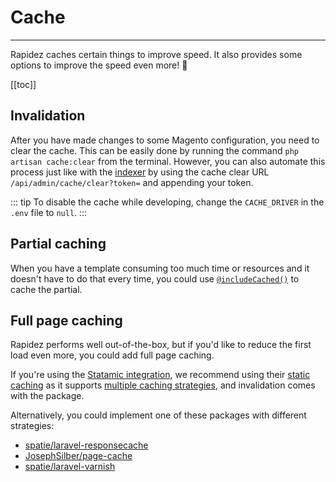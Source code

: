# Cache

---

Rapidez caches certain things to improve speed. It also provides some options to improve the speed even more! 🚀

[[toc]]

## Invalidation

After you have made changes to some Magento configuration, you need to clear the cache. This can be easily done by running the command `php artisan cache:clear` from the terminal. However, you can also automate this process just like with the [indexer](indexer.md#webhook) by using the cache clear URL `/api/admin/cache/clear?token=` and appending your token.

::: tip
To disable the cache while developing, change the `CACHE_DRIVER` in the `.env` file to `null`.
:::

## Partial caching

When you have a template consuming too much time or resources and it doesn't have to do that every time, you could use [`@includeCached()`](https://github.com/rapidez/blade-directives#includecached) to cache the partial.

## Full page caching

Rapidez performs well out-of-the-box, but if you'd like to reduce the first load even more, you could add full page caching.

If you're using the [Statamic integration](packages/statamic.md), we recommend using their [static caching](packages/statamic.md#static-caching) as it supports [multiple caching strategies](https://statamic.dev/static-caching#caching-strategies), and invalidation comes with the package.

Alternatively, you could implement one of these packages with different strategies:

- [spatie/laravel-responsecache](https://github.com/spatie/laravel-responsecache)
- [JosephSilber/page-cache](https://github.com/JosephSilber/page-cache)
- [spatie/laravel-varnish](https://github.com/spatie/laravel-varnish)
